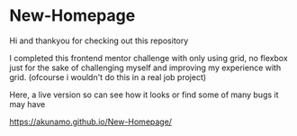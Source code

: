 # New-Homepage
<p>Hi and thankyou for checking out this repository</p>
<p>I completed this frontend mentor challenge with only using grid, no flexbox just for the sake of challenging myself and improving my experience with grid.
(ofcourse i wouldn't do this in a real job project)</p>
<p>Here, a live version so can see how it looks or find some of many bugs it may have</p>
<a href="https://akunamo.github.io/New-Homepage/">https://akunamo.github.io/New-Homepage/</a>
